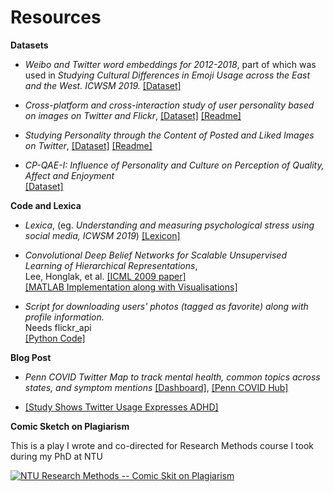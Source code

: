# Resources

**Datasets**

+ *Weibo and Twitter word embeddings for 2012-2018*, part of which was used in *Studying Cultural Differences in Emoji Usage across the East and the West. ICWSM 2019.* [[Dataset]](https://forms.gle/q3gn9DzNM5CUzePq9)

+ *Cross-platform and cross-interaction study of user personality based on images on Twitter and Flickr*, [[Dataset]](https://drive.google.com/file/d/1rXweI5Jy5FyaRqji2Tp-RfNWTev8vajH/view?usp=sharing) [[Readme]](https://raw.githubusercontent.com/chandrasg/chandrasg.github.io/master/files/zahra_plos_ReadMe.txt)

+ *Studying Personality through the Content of Posted and Liked Images on Twitter*, [[Dataset]](https://raw.githubusercontent.com/chandrasg/chandrasg.github.io/master/files/acm_websci_data.csv.zip) [[Readme]](https://raw.githubusercontent.com/chandrasg/chandrasg.github.io/master/files/acm_websci_readme.txt)

+ *CP-QAE-I: Influence of Personality and Culture on Perception of Quality, Affect and Enjoyment*    
   [[Dataset]](https://www.researchgate.net/publication/281642894_CP-QAE-I_Influence_of_Personality_and_Culture_on_Perception_of_Quality_Affect_and_Enjoyment)

**Code and Lexica**

+ *Lexica*, (eg. *Understanding and measuring psychological stress using social media, ICWSM 2019*) [[Lexicon]](https://github.com/chandrasg/lexica)

+ *Convolutional Deep Belief Networks for Scalable Unsupervised Learning of Hierarchical Representations*,   
   Lee, Honglak, et al. [[ICML 2009 paper]](http://dl.acm.org/citation.cfm?id=1553453)    
   [[MATLAB Implementation along with Visualisations]](https://github.com/sharathchandra92/CDBN)   

+ *Script for downloading users\' photos (tagged as favorite) along with profile information.*    
   Needs flickr_api   
   [[Python Code]](https://github.com/sharathchandra92/flickrapi_downloadfavorites) 

**Blog Post**

+ *Penn COVID Twitter Map to track mental health, common topics across states, and symptom mentions* [[Dashboard]](https://www.arcgis.com/apps/opsdashboard/index.html#/abb41818160d4cec91f604520a088349), [[Penn COVID Hub]](http://penncovid19hub.com/)

+ [[Study Shows Twitter Usage Expresses ADHD]](https://openforest.net/twitter-usage-expresses-adhd/)

**Comic Sketch on Plagiarism**

This is a play I wrote and co-directed for Research Methods course I took during my PhD at NTU 

[![NTU Research Methods -- Comic Skit on Plagiarism](https://img.youtube.com/vi/r8zYpgCMoTA/0.jpg)](https://www.youtube.com/watch?v=r8zYpgCMoTA)
